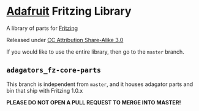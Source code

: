 [Adafruit](https://adafruit.com) Fritzing Library
==========================

A library of parts for [Fritzing](https://fritzing.org/)

Released under [CC Attribution Share-Alike 3.0](https://creativecommons.org/licenses/by-sa/3.0/)

If you would like to use the entire library, then go to the `master` branch.

## `adagators_fz-core-parts`

This branch is independent from `master`, and it houses adagator parts and bin that ship with Fritzing 1.0.x

**PLEASE DO NOT OPEN A PULL REQUEST TO MERGE INTO MASTER!**
